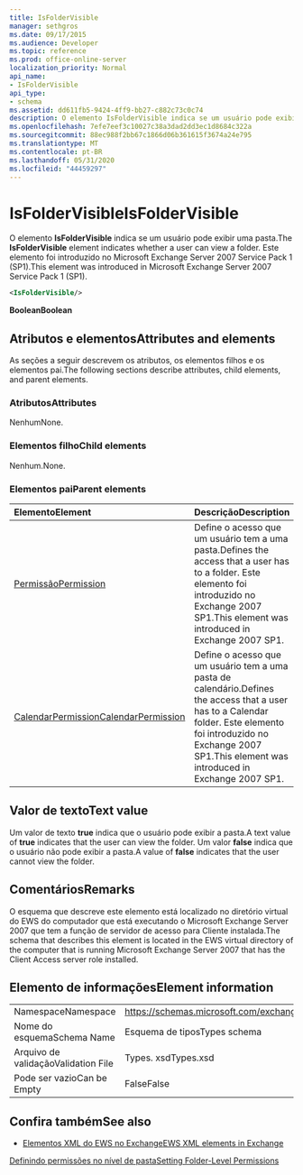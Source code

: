 ```yaml
---
title: IsFolderVisible
manager: sethgros
ms.date: 09/17/2015
ms.audience: Developer
ms.topic: reference
ms.prod: office-online-server
localization_priority: Normal
api_name:
- IsFolderVisible
api_type:
- schema
ms.assetid: dd611fb5-9424-4ff9-bb27-c882c73c0c74
description: O elemento IsFolderVisible indica se um usuário pode exibir uma pasta. Este elemento foi introduzido no Microsoft Exchange Server 2007 Service Pack 1 (SP1).
ms.openlocfilehash: 7efe7eef3c10027c38a3dad2dd3ec1d8684c322a
ms.sourcegitcommit: 88ec988f2bb67c1866d06b361615f3674a24e795
ms.translationtype: MT
ms.contentlocale: pt-BR
ms.lasthandoff: 05/31/2020
ms.locfileid: "44459297"
---
```

# <a name="isfoldervisible"></a><span data-ttu-id="260c2-104">IsFolderVisible</span><span class="sxs-lookup"><span data-stu-id="260c2-104">IsFolderVisible</span></span>

<span data-ttu-id="260c2-105">O elemento **IsFolderVisible** indica se um usuário pode exibir uma pasta.</span><span class="sxs-lookup"><span data-stu-id="260c2-105">The **IsFolderVisible** element indicates whether a user can view a folder.</span></span> <span data-ttu-id="260c2-106">Este elemento foi introduzido no Microsoft Exchange Server 2007 Service Pack 1 (SP1).</span><span class="sxs-lookup"><span data-stu-id="260c2-106">This element was introduced in Microsoft Exchange Server 2007 Service Pack 1 (SP1).</span></span> 
  
```xml
<IsFolderVisible/>
```

 <span data-ttu-id="260c2-107">**Boolean**</span><span class="sxs-lookup"><span data-stu-id="260c2-107">**Boolean**</span></span>
## <a name="attributes-and-elements"></a><span data-ttu-id="260c2-108">Atributos e elementos</span><span class="sxs-lookup"><span data-stu-id="260c2-108">Attributes and elements</span></span>

<span data-ttu-id="260c2-109">As seções a seguir descrevem os atributos, os elementos filhos e os elementos pai.</span><span class="sxs-lookup"><span data-stu-id="260c2-109">The following sections describe attributes, child elements, and parent elements.</span></span>
  
### <a name="attributes"></a><span data-ttu-id="260c2-110">Atributos</span><span class="sxs-lookup"><span data-stu-id="260c2-110">Attributes</span></span>

<span data-ttu-id="260c2-111">Nenhum</span><span class="sxs-lookup"><span data-stu-id="260c2-111">None.</span></span>
  
### <a name="child-elements"></a><span data-ttu-id="260c2-112">Elementos filho</span><span class="sxs-lookup"><span data-stu-id="260c2-112">Child elements</span></span>

<span data-ttu-id="260c2-113">Nenhum.</span><span class="sxs-lookup"><span data-stu-id="260c2-113">None.</span></span>
  
### <a name="parent-elements"></a><span data-ttu-id="260c2-114">Elementos pai</span><span class="sxs-lookup"><span data-stu-id="260c2-114">Parent elements</span></span>

|<span data-ttu-id="260c2-115">**Elemento**</span><span class="sxs-lookup"><span data-stu-id="260c2-115">**Element**</span></span>|<span data-ttu-id="260c2-116">**Descrição**</span><span class="sxs-lookup"><span data-stu-id="260c2-116">**Description**</span></span>|
|:-----|:-----|
|[<span data-ttu-id="260c2-117">Permissão</span><span class="sxs-lookup"><span data-stu-id="260c2-117">Permission</span></span>](permission.md) <br/> |<span data-ttu-id="260c2-118">Define o acesso que um usuário tem a uma pasta.</span><span class="sxs-lookup"><span data-stu-id="260c2-118">Defines the access that a user has to a folder.</span></span> <span data-ttu-id="260c2-119">Este elemento foi introduzido no Exchange 2007 SP1.</span><span class="sxs-lookup"><span data-stu-id="260c2-119">This element was introduced in Exchange 2007 SP1.</span></span>  <br/> |
|[<span data-ttu-id="260c2-120">CalendarPermission</span><span class="sxs-lookup"><span data-stu-id="260c2-120">CalendarPermission</span></span>](calendarpermission.md) <br/> |<span data-ttu-id="260c2-121">Define o acesso que um usuário tem a uma pasta de calendário.</span><span class="sxs-lookup"><span data-stu-id="260c2-121">Defines the access that a user has to a Calendar folder.</span></span> <span data-ttu-id="260c2-122">Este elemento foi introduzido no Exchange 2007 SP1.</span><span class="sxs-lookup"><span data-stu-id="260c2-122">This element was introduced in Exchange 2007 SP1.</span></span>  <br/> |
   
## <a name="text-value"></a><span data-ttu-id="260c2-123">Valor de texto</span><span class="sxs-lookup"><span data-stu-id="260c2-123">Text value</span></span>

<span data-ttu-id="260c2-124">Um valor de texto **true** indica que o usuário pode exibir a pasta.</span><span class="sxs-lookup"><span data-stu-id="260c2-124">A text value of **true** indicates that the user can view the folder.</span></span> <span data-ttu-id="260c2-125">Um valor **false** indica que o usuário não pode exibir a pasta.</span><span class="sxs-lookup"><span data-stu-id="260c2-125">A value of **false** indicates that the user cannot view the folder.</span></span> 
  
## <a name="remarks"></a><span data-ttu-id="260c2-126">Comentários</span><span class="sxs-lookup"><span data-stu-id="260c2-126">Remarks</span></span>

<span data-ttu-id="260c2-127">O esquema que descreve este elemento está localizado no diretório virtual do EWS do computador que está executando o Microsoft Exchange Server 2007 que tem a função de servidor de acesso para Cliente instalada.</span><span class="sxs-lookup"><span data-stu-id="260c2-127">The schema that describes this element is located in the EWS virtual directory of the computer that is running Microsoft Exchange Server 2007 that has the Client Access server role installed.</span></span>
  
## <a name="element-information"></a><span data-ttu-id="260c2-128">Elemento de informações</span><span class="sxs-lookup"><span data-stu-id="260c2-128">Element information</span></span>

|||
|:-----|:-----|
|<span data-ttu-id="260c2-129">Namespace</span><span class="sxs-lookup"><span data-stu-id="260c2-129">Namespace</span></span>  <br/> |https://schemas.microsoft.com/exchange/services/2006/types  <br/> |
|<span data-ttu-id="260c2-130">Nome do esquema</span><span class="sxs-lookup"><span data-stu-id="260c2-130">Schema Name</span></span>  <br/> |<span data-ttu-id="260c2-131">Esquema de tipos</span><span class="sxs-lookup"><span data-stu-id="260c2-131">Types schema</span></span>  <br/> |
|<span data-ttu-id="260c2-132">Arquivo de validação</span><span class="sxs-lookup"><span data-stu-id="260c2-132">Validation File</span></span>  <br/> |<span data-ttu-id="260c2-133">Types. xsd</span><span class="sxs-lookup"><span data-stu-id="260c2-133">Types.xsd</span></span>  <br/> |
|<span data-ttu-id="260c2-134">Pode ser vazio</span><span class="sxs-lookup"><span data-stu-id="260c2-134">Can be Empty</span></span>  <br/> |<span data-ttu-id="260c2-135">False</span><span class="sxs-lookup"><span data-stu-id="260c2-135">False</span></span>  <br/> |
   
## <a name="see-also"></a><span data-ttu-id="260c2-136">Confira também</span><span class="sxs-lookup"><span data-stu-id="260c2-136">See also</span></span>



- [<span data-ttu-id="260c2-137">Elementos XML do EWS no Exchange</span><span class="sxs-lookup"><span data-stu-id="260c2-137">EWS XML elements in Exchange</span></span>](ews-xml-elements-in-exchange.md)


[<span data-ttu-id="260c2-138">Definindo permissões no nível de pasta</span><span class="sxs-lookup"><span data-stu-id="260c2-138">Setting Folder-Level Permissions</span></span>](https://msdn.microsoft.com/library/c7530e86-5112-401c-b10a-9c054ae59f07%28Office.15%29.aspx)

